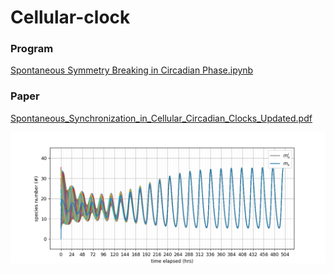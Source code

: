 # Cellular-clock

### Program
[Spontaneous Symmetry Breaking in Circadian Phase.ipynb](Circadian%20Clock/Spontaneous%20Symmetry%20Breaking%20in%20Circadian%20Phase.ipynb)
### Paper
[Spontaneous_Synchronization_in_Cellular_Circadian_Clocks_Updated.pdf](https://yuelongli.github.io/blog/assets/papers/Spontaneous_Synchronization_in_Cellular_Circadian_Clocks.pdf)

![preview](Circadian%20Clock/Theory/150mn.png)
